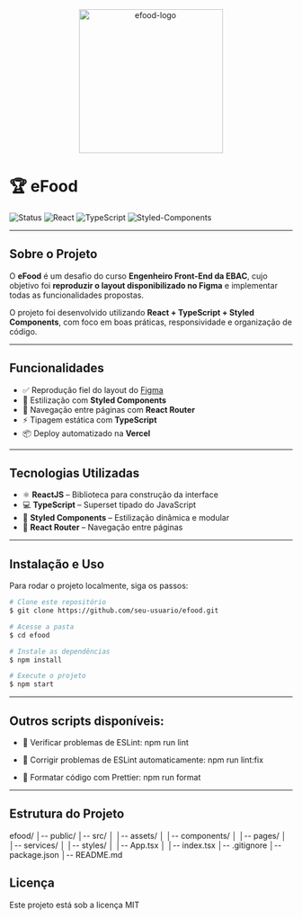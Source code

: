 <div align="center"> 
  <img width="256" height="256" src="https://img.icons8.com/arcade/512/restaurant.png" alt="efood-logo" />
</div>

# 🏆 eFood

![Status](https://img.shields.io/badge/STATUS-Concluído-green?style=for-the-badge)
![React](https://img.shields.io/badge/React-18-61DAFB?style=for-the-badge&logo=react&logoColor=white)
![TypeScript](https://img.shields.io/badge/TypeScript-4.0-blue?style=for-the-badge&logo=typescript&logoColor=white)
![Styled-Components](https://img.shields.io/badge/Styled--Components-DB7093?style=for-the-badge&logo=styled-components&logoColor=white)

---

## Sobre o Projeto

O **eFood** é um desafio do curso **Engenheiro Front-End da EBAC**, cujo objetivo foi **reproduzir o layout disponibilizado no Figma** e implementar todas as funcionalidades propostas.  

O projeto foi desenvolvido utilizando **React + TypeScript + Styled Components**, com foco em boas práticas, responsividade e organização de código.

---

## Funcionalidades

- ✅ Reprodução fiel do layout do [Figma](https://www.figma.com/file/JjduV2Tg713TzYUUsees8b/efood?type=design)  
- 🎨 Estilização com **Styled Components**  
- 🚦 Navegação entre páginas com **React Router**  
- ⚡ Tipagem estática com **TypeScript**  
- 📦 Deploy automatizado na **Vercel**  

---

## Tecnologias Utilizadas

- ⚛ **ReactJS** – Biblioteca para construção da interface  
- 💻 **TypeScript** – Superset tipado do JavaScript  
- 🎨 **Styled Components** – Estilização dinâmica e modular  
- 🚦 **React Router** – Navegação entre páginas  

---

## Instalação e Uso

Para rodar o projeto localmente, siga os passos:

```bash
# Clone este repositório
$ git clone https://github.com/seu-usuario/efood.git

# Acesse a pasta
$ cd efood

# Instale as dependências
$ npm install

# Execute o projeto
$ npm start
```

---

## Outros scripts disponíveis:

- 🔎 Verificar problemas de ESLint: npm run lint

- 🔧 Corrigir problemas de ESLint automaticamente: npm run lint:fix

- 🎯 Formatar código com Prettier: npm run format

---

## Estrutura do Projeto

efood/
│-- public/
│-- src/
│   │-- assets/
│   │-- components/
│   │-- pages/
│   │-- services/
│   │-- styles/
│   │-- App.tsx
│   │-- index.tsx
│-- .gitignore
│-- package.json
│-- README.md

## Licença

Este projeto está sob a licença MIT
